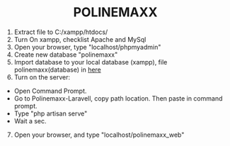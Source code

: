 # <div align = "center"> POLINEMAXX </div>

1. Extract file to C:/xampp/htdocs/
2. Turn On xampp, checklist Apache and MySql
3. Open your browser, type "localhost/phpmyadmin"
4. Create new database "polinemaxx"
5. Import database to your local database (xampp), file polinemaxx(database) in [here](https://github.com/b-bella99/Polinemaxx-Client-Server/blob/master/polinemaxx_web/polinemaxx.sql)
6. Turn on the server:
  - Open Command Prompt.
  - Go to Polinemaxx-Laravell, copy path location. Then paste in command prompt.
  - Type "php artisan serve"
  - Wait a sec.
7. Open your browser, and type "localhost/polinemaxx_web"
